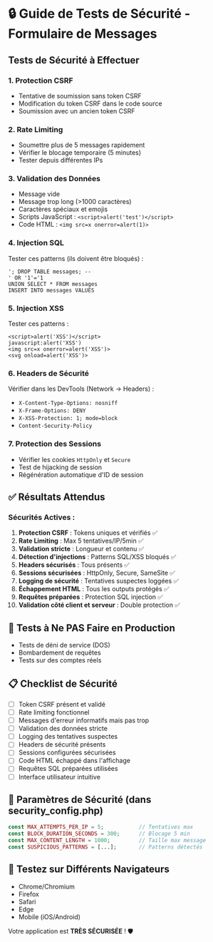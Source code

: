 # 🔒 Guide de Tests de Sécurité - Formulaire de Messages

## Tests de Sécurité à Effectuer

### 1. **Protection CSRF**
- Tentative de soumission sans token CSRF
- Modification du token CSRF dans le code source
- Soumission avec un ancien token CSRF

### 2. **Rate Limiting**
- Soumettre plus de 5 messages rapidement
- Vérifier le blocage temporaire (5 minutes)
- Tester depuis différentes IPs

### 3. **Validation des Données**
- Message vide
- Message trop long (>1000 caractères)
- Caractères spéciaux et emojis
- Scripts JavaScript : `<script>alert('test')</script>`
- Code HTML : `<img src=x onerror=alert(1)>`

### 4. **Injection SQL**
Tester ces patterns (ils doivent être bloqués) :
```
'; DROP TABLE messages; --
' OR '1'='1
UNION SELECT * FROM messages
INSERT INTO messages VALUES
```

### 5. **Injection XSS**
Tester ces patterns :
```
<script>alert('XSS')</script>
javascript:alert('XSS')
<img src=x onerror=alert('XSS')>
<svg onload=alert('XSS')>
```

### 6. **Headers de Sécurité**
Vérifier dans les DevTools (Network → Headers) :
- `X-Content-Type-Options: nosniff`
- `X-Frame-Options: DENY`
- `X-XSS-Protection: 1; mode=block`
- `Content-Security-Policy`

### 7. **Protection des Sessions**
- Vérifier les cookies `HttpOnly` et `Secure`
- Test de hijacking de session
- Régénération automatique d'ID de session

## ✅ Résultats Attendus

### Sécurités Actives :
1. **Protection CSRF** : Tokens uniques et vérifiés ✅
2. **Rate Limiting** : Max 5 tentatives/IP/5min ✅
3. **Validation stricte** : Longueur et contenu ✅
4. **Détection d'injections** : Patterns SQL/XSS bloqués ✅
5. **Headers sécurisés** : Tous présents ✅
6. **Sessions sécurisées** : HttpOnly, Secure, SameSite ✅
7. **Logging de sécurité** : Tentatives suspectes loggées ✅
8. **Échappement HTML** : Tous les outputs protégés ✅
9. **Requêtes préparées** : Protection SQL injection ✅
10. **Validation côté client et serveur** : Double protection ✅

## 🚨 Tests à Ne PAS Faire en Production
- Tests de déni de service (DOS)
- Bombardement de requêtes
- Tests sur des comptes réels

## 📋 Checklist de Sécurité

- [ ] Token CSRF présent et validé
- [ ] Rate limiting fonctionnel
- [ ] Messages d'erreur informatifs mais pas trop
- [ ] Validation des données stricte
- [ ] Logging des tentatives suspectes
- [ ] Headers de sécurité présents
- [ ] Sessions configurées sécurisées
- [ ] Code HTML échappé dans l'affichage
- [ ] Requêtes SQL préparées utilisées
- [ ] Interface utilisateur intuitive

## 🔧 Paramètres de Sécurité (dans security_config.php)

```php
const MAX_ATTEMPTS_PER_IP = 5;           // Tentatives max
const BLOCK_DURATION_SECONDS = 300;      // Blocage 5 min
const MAX_CONTENT_LENGTH = 1000;         // Taille max message
const SUSPICIOUS_PATTERNS = [...];       // Patterns détectés
```

## 📱 Testez sur Différents Navigateurs

- Chrome/Chromium
- Firefox
- Safari
- Edge
- Mobile (iOS/Android)

Votre application est **TRÈS SÉCURISÉE** ! 🛡️
